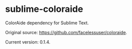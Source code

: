 # sublime-coloraide

ColorAide dependency for Sublime Text.

Original source: https://github.com/facelessuser/coloraide.

Current version:  0.1.4.
